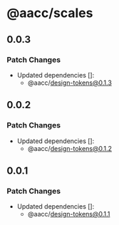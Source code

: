 # @aacc/scales

## 0.0.3

### Patch Changes

- Updated dependencies []:
  - @aacc/design-tokens@0.1.3

## 0.0.2

### Patch Changes

- Updated dependencies []:
  - @aacc/design-tokens@0.1.2

## 0.0.1

### Patch Changes

- Updated dependencies []:
  - @aacc/design-tokens@0.1.1
